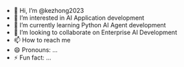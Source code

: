 - 👋 Hi, I’m @kezhong2023
- 👀 I’m interested in AI Application development
- 🌱 I’m currently learning Python AI Agent development
- 💞️ I’m looking to collaborate on Enterprise AI Development
- 📫 How to reach me 
- 😄 Pronouns: ...
- ⚡ Fun fact: ...

<!---
kezhong2023/kezhong2023 is a ✨ special ✨ repository because its `README.md` (this file) appears on your GitHub profile.
You can click the Preview link to take a look at your changes.
--->
